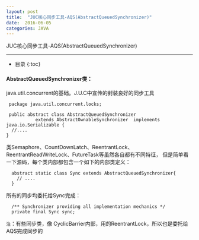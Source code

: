 ```yaml
---
layout: post
title:  "JUC核心同步工具-AQS(AbstractQueuedSynchronizer)"
date:  2016-06-05
categories: JAVA
---
```


JUC核心同步工具-AQS(AbstractQueuedSynchronizer)

---

- 目录
  {:toc}

#### AbstractQueuedSynchronizer类：

java.util.concurrent的基础。J.U.C中宣传的封装良好的同步工具


     package java.util.concurrent.locks;

     public abstract class AbstractQueuedSynchronizer
               extends AbstractOwnableSynchronizer  implements java.io.Serializable {
      //....         
    }

类Semaphore、CountDownLatch、ReentrantLock、ReentrantReadWriteLock、FutureTask等虽然各自都有不同特征，
但是简单看一下源码，每个类内部都包含一个如下的内部类定义：


      abstract static class Sync extends AbstractQueuedSynchronizer{
        // ....
      }

所有的同步均委托给Sync完成：


      /** Synchronizer providing all implementation mechanics */
      private final Sync sync;

`注`：有些同步类，像 CyclicBarrier内部，用的ReentrantLock，所以也是委托给AQS完成同步的
